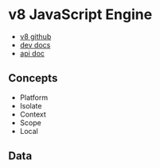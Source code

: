 # v8 JavaScript Engine
- [v8 github](https://github.com/v8/v8)
- [dev docs](https://v8.dev/docs)
- [api doc](https://v8.github.io/api/head/)

## Concepts
- Platform
- Isolate
- Context
- Scope
- Local

## Data

